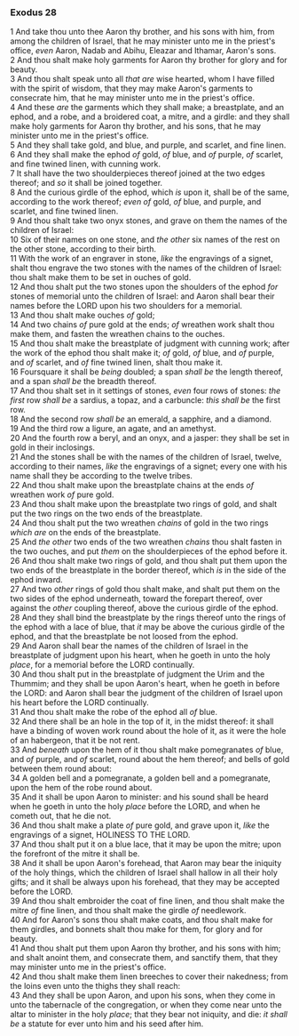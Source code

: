 ### Exodus 28

1 And take thou unto thee Aaron thy brother, and his sons with him, from among the children of Israel, that he may minister unto me in the priest's office, *even* Aaron, Nadab and Abihu, Eleazar and Ithamar, Aaron's sons.  
2 And thou shalt make holy garments for Aaron thy brother for glory and for beauty.  
3 And thou shalt speak unto all *that are* wise hearted, whom I have filled with the spirit of wisdom, that they may make Aaron's garments to consecrate him, that he may minister unto me in the priest's office.  
4 And these *are* the garments which they shall make; a breastplate, and an ephod, and a robe, and a broidered coat, a mitre, and a girdle: and they shall make holy garments for Aaron thy brother, and his sons, that he may minister unto me in the priest's office.  
5 And they shall take gold, and blue, and purple, and scarlet, and fine linen.  
6 And they shall make the ephod *of* gold, *of* blue, and *of* purple, *of* scarlet, and fine twined linen, with cunning work.  
7 It shall have the two shoulderpieces thereof joined at the two edges thereof; and *so* it shall be joined together.  
8 And the curious girdle of the ephod, which *is* upon it, shall be of the same, according to the work thereof; *even of* gold, *of* blue, and purple, and scarlet, and fine twined linen.  
9 And thou shalt take two onyx stones, and grave on them the names of the children of Israel:  
10 Six of their names on one stone, and *the other* six names of the rest on the other stone, according to their birth.  
11 With the work of an engraver in stone, *like* the engravings of a signet, shalt thou engrave the two stones with the names of the children of Israel: thou shalt make them to be set in ouches of gold.  
12 And thou shalt put the two stones upon the shoulders of the ephod *for* stones of memorial unto the children of Israel: and Aaron shall bear their names before the LORD upon his two shoulders for a memorial.  
13 And thou shalt make ouches *of* gold;  
14 And two chains *of* pure gold at the ends; *of* wreathen work shalt thou make them, and fasten the wreathen chains to the ouches.  
15 And thou shalt make the breastplate of judgment with cunning work; after the work of the ephod thou shalt make it; *of* gold, *of* blue, and *of* purple, and *of* scarlet, and *of* fine twined linen, shalt thou make it.  
16 Foursquare it shall be *being* doubled; a span *shall be* the length thereof, and a span *shall be* the breadth thereof.  
17 And thou shalt set in it settings of stones, *even* four rows of stones: *the first* row *shall be* a sardius, a topaz, and a carbuncle: *this shall be* the first row.  
18 And the second row *shall be* an emerald, a sapphire, and a diamond.  
19 And the third row a ligure, an agate, and an amethyst.  
20 And the fourth row a beryl, and an onyx, and a jasper: they shall be set in gold in their inclosings.  
21 And the stones shall be with the names of the children of Israel, twelve, according to their names, *like* the engravings of a signet; every one with his name shall they be according to the twelve tribes.  
22 And thou shalt make upon the breastplate chains at the ends *of* wreathen work *of* pure gold.  
23 And thou shalt make upon the breastplate two rings of gold, and shalt put the two rings on the two ends of the breastplate.  
24 And thou shalt put the two wreathen *chains* of gold in the two rings *which are* on the ends of the breastplate.  
25 And *the other* two ends of the two wreathen *chains* thou shalt fasten in the two ouches, and put *them* on the shoulderpieces of the ephod before it.  
26 And thou shalt make two rings of gold, and thou shalt put them upon the two ends of the breastplate in the border thereof, which *is* in the side of the ephod inward.  
27 And two *other* rings of gold thou shalt make, and shalt put them on the two sides of the ephod underneath, toward the forepart thereof, over against the *other* coupling thereof, above the curious girdle of the ephod.  
28 And they shall bind the breastplate by the rings thereof unto the rings of the ephod with a lace of blue, that *it* may be above the curious girdle of the ephod, and that the breastplate be not loosed from the ephod.  
29 And Aaron shall bear the names of the children of Israel in the breastplate of judgment upon his heart, when he goeth in unto the holy *place*, for a memorial before the LORD continually.  
30 And thou shalt put in the breastplate of judgment the Urim and the Thummim; and they shall be upon Aaron's heart, when he goeth in before the LORD: and Aaron shall bear the judgment of the children of Israel upon his heart before the LORD continually.  
31 And thou shalt make the robe of the ephod all *of* blue.  
32 And there shall be an hole in the top of it, in the midst thereof: it shall have a binding of woven work round about the hole of it, as it were the hole of an habergeon, that it be not rent.  
33 And *beneath* upon the hem of it thou shalt make pomegranates *of* blue, and *of* purple, and *of* scarlet, round about the hem thereof; and bells of gold between them round about:  
34 A golden bell and a pomegranate, a golden bell and a pomegranate, upon the hem of the robe round about.  
35 And it shall be upon Aaron to minister: and his sound shall be heard when he goeth in unto the holy *place* before the LORD, and when he cometh out, that he die not.  
36 And thou shalt make a plate *of* pure gold, and grave upon it, *like* the engravings of a signet, HOLINESS TO THE LORD.  
37 And thou shalt put it on a blue lace, that it may be upon the mitre; upon the forefront of the mitre it shall be.  
38 And it shall be upon Aaron's forehead, that Aaron may bear the iniquity of the holy things, which the children of Israel shall hallow in all their holy gifts; and it shall be always upon his forehead, that they may be accepted before the LORD.  
39 And thou shalt embroider the coat of fine linen, and thou shalt make the mitre *of* fine linen, and thou shalt make the girdle *of* needlework.  
40 And for Aaron's sons thou shalt make coats, and thou shalt make for them girdles, and bonnets shalt thou make for them, for glory and for beauty.  
41 And thou shalt put them upon Aaron thy brother, and his sons with him; and shalt anoint them, and consecrate them, and sanctify them, that they may minister unto me in the priest's office.  
42 And thou shalt make them linen breeches to cover their nakedness; from the loins even unto the thighs they shall reach:  
43 And they shall be upon Aaron, and upon his sons, when they come in unto the tabernacle of the congregation, or when they come near unto the altar to minister in the holy *place*; that they bear not iniquity, and die: *it shall be* a statute for ever unto him and his seed after him.  

